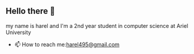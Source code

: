 
## Hello there 👋

my name is harel and I'm a 2nd year student in computer science at Ariel University

- 📫 How to reach me:harel495@gmail.com
